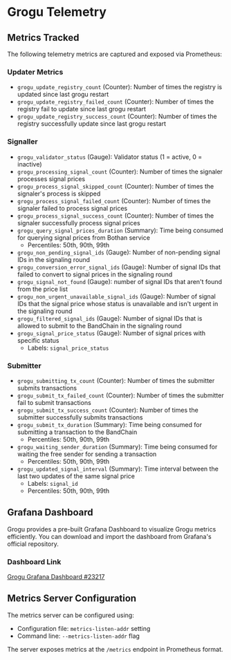 # Grogu Telemetry

## Metrics Tracked

The following telemetry metrics are captured and exposed via Prometheus:

### Updater Metrics

- `grogu_update_registry_count` (Counter): Number of times the registry is updated since last grogu restart
- `grogu_update_registry_failed_count` (Counter): Number of times the registry fail to update since last grogu restart
- `grogu_update_registry_success_count` (Counter): Number of times the registry successfully update since last grogu restart

### Signaller

- `grogu_validator_status` (Gauge): Validator status (1 = active, 0 = inactive)
- `grogu_processing_signal_count` (Counter): Number of times the signaler processes signal prices
- `grogu_process_signal_skipped_count` (Counter): Number of times the signaler's process is skipped
- `grogu_process_signal_failed_count` (Counter): Number of times the signaler failed to process signal prices
- `grogu_process_signal_success_count` (Counter): Number of times the signaler successfully process signal prices
- `grogu_query_signal_prices_duration` (Summary): Time being consumed for querying signal prices from Bothan service
  - Percentiles: 50th, 90th, 99th
- `grogu_non_pending_signal_ids` (Gauge): Number of non-pending signal IDs in the signaling round
- `grogu_conversion_error_signal_ids` (Gauge): Number of signal IDs that failed to convert to signal prices in the signaling round
- `grogu_signal_not_found` (Gauge): number of signal IDs that aren't found from the price list
- `grogu_non_urgent_unavailable_signal_ids` (Gauge): Number of signal IDs that the signal price whose status is unavailable and isn't urgent in the signaling round
- `grogu_filtered_signal_ids` (Gauge): Number of signal IDs that is allowed to submit to the BandChain in the signaling round
- `grogu_signal_price_status` (Gauge): Number of signal prices with specific status
  - Labels: `signal_price_status`

### Submitter

- `grogu_submitting_tx_count` (Counter): Number of times the submitter submits transactions
- `grogu_submit_tx_failed_count` (Counter): Number of times the submitter fail to submit transactions
- `grogu_submit_tx_success_count` (Counter): Number of times the submitter successfully submits transactions
- `grogu_submit_tx_duration` (Summary): Time being consumed for submitting a transaction to the BandChain
  - Percentiles: 50th, 90th, 99th
- `grogu_waiting_sender_duration` (Summary): Time being consumed for waiting the free sender for sending a transaction
  - Percentiles: 50th, 90th, 99th
- `grogu_updated_signal_interval` (Summary): Time interval between the last two updates of the same signal price
  - Labels: `signal_id`
  - Percentiles: 50th, 90th, 99th

## Grafana Dashboard

Grogu provides a pre-built Grafana Dashboard to visualize Grogu metrics efficiently. You can download and import the dashboard from Grafana's official repository.

### Dashboard Link

[Grogu Grafana Dashboard #23217](https://grafana.com/grafana/dashboards/23217-grogu/)

## Metrics Server Configuration

The metrics server can be configured using:

- Configuration file: `metrics-listen-addr` setting
- Command line: `--metrics-listen-addr` flag

The server exposes metrics at the `/metrics` endpoint in Prometheus format.